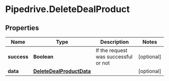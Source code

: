# Pipedrive.DeleteDealProduct

## Properties

Name | Type | Description | Notes
------------ | ------------- | ------------- | -------------
**success** | **Boolean** | If the request was successful or not | [optional] 
**data** | [**DeleteDealProductData**](DeleteDealProductData.md) |  | [optional] 


